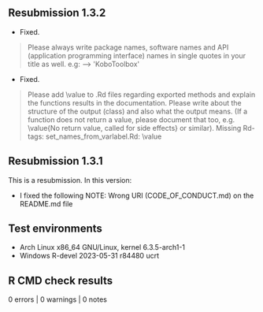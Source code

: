 ## Resubmission 1.3.2

* Fixed.

> Please always write package names, software names and API (application
programming interface) names in single quotes in your title as well.
e.g: --> 'KoboToolbox'

* Fixed.

> Please add \value to .Rd files regarding exported methods and explain
the functions results in the documentation. Please write about the
structure of the output (class) and also what the output means. (If a
function does not return a value, please document that too, e.g.
\value{No return value, called for side effects} or similar).
Missing Rd-tags:
      set_names_from_varlabel.Rd: \value

## Resubmission 1.3.1
This is a resubmission. In this version:

* I fixed the following NOTE: Wrong URI (CODE_OF_CONDUCT.md) on the README.md file

## Test environments

- Arch Linux x86_64 GNU/Linux, kernel 6.3.5-arch1-1
- Windows R-devel 2023-05-31 r84480 ucrt

## R CMD check results

0 errors | 0 warnings | 0 notes
